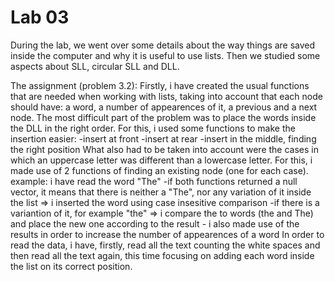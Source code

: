 # Lab 03

During the lab, we went over some details about the way things are saved inside the computer
and why it is useful to use lists. Then we studied some aspects about SLL, circular SLL and DLL.

The assignment (problem 3.2):
Firstly, i have created the usual functions that are needed when working with lists, taking into account
that each node should have: a word, a number of appearences of it, a previous and a next node.
The most difficult part of the problem was to place the words inside the DLL in the right order. For this, i
used some functions to make the insertion easier:
	-insert at front
	-insert at rear
	-insert in the middle, finding the right position
What also had to be taken into account were the cases in which an uppercase letter was different than a lowercase letter.
For this, i made use of 2 functions of finding an existing node (one for each case). 
	example: i have read the word "The"
	-if both functions returned a null vector, it means that there is neither a "The", nor any variation of it inside the list
		=> i inserted the word using case insesitive comparison
	-if there is a variantion of it, for example "the"
		=> i compare the to words (the and The) and place the new one according to the result
	- i also made use of the results in order to increase the number of appearences of a word
In order to read the data, i have, firstly, read all the text counting the white spaces and then read all the text again, 
this time focusing on adding each word inside the list on its correct position.



